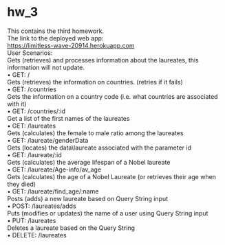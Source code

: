 # hw_3
This contains the third homework.<br> 
The link to the deployed web app: <br>
https://limitless-wave-20914.herokuapp.com<br>
User Scenarios: <br>
Gets (retrieves) and processes information about the laureates, this information will not update.<br>
•	GET: /                   <br>
Gets (retrieves) the information on countries. (retries if it fails)<br>
•	GET: /countries                <br>
Gets the information on a country code (i.e. what countries are associated with it)<br>
•	GET: /countries/:id              <br>
Get a list of the first names of the laureates      <br>
•	GET: /laureates               <br>
Gets (calculates) the female to male ratio among the laureates   <br>
•	GET: /laureate/genderData        <br>
Gets (locates) the data\laureate associated with the parameter id        <br>
•	GET: /laureate/:id            <br>
Gets (calculates) the average lifespan of a Nobel laureate       <br>
•	GET: /laureate/Age-info/av_age      <br>
Gets (calculates) the age of a Nobel Laureate (or retrieves their age when they died)      <br>
•	GET: /laureate/find_age/:name          <br>
Posts (adds) a new laureate based on Query String input        <br>
•	POST: /laureates/adds          <br>
Puts (modifies or updates) the name of a user using Query String input   <br>
•	PUT: /laureates     <br>
Deletes a laureate based on the Query String <br>
•	DELETE: /laureates  <br>
 
